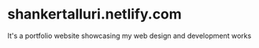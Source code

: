 # shankertalluri.netlify.com
It's a portfolio website showcasing my web design and development works
